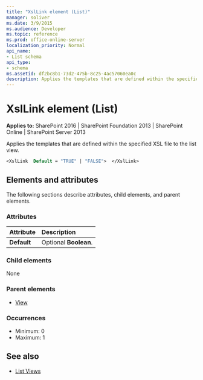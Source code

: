```yaml
---
title: "XslLink element (List)"
manager: soliver
ms.date: 3/9/2015
ms.audience: Developer
ms.topic: reference
ms.prod: office-online-server
localization_priority: Normal
api_name:
- List schema
api_type:
- schema
ms.assetid: df2bc8b1-73d2-475b-8c25-4ac57060ea0c
description: Applies the templates that are defined within the specified XSL file to the list view.
---
```


# XslLink element (List)

**Applies to:** SharePoint 2016 | SharePoint Foundation 2013 | SharePoint Online | SharePoint Server 2013
  
Applies the templates that are defined within the specified XSL file to the list view.
  
```vb
<XslLink  Default = "TRUE" | "FALSE">  </XslLink>
```

## Elements and attributes

The following sections describe attributes, child elements, and parent elements.

### Attributes

|**Attribute**|**Description**|
|:-----|:-----|
|**Default** <br/> |Optional **Boolean**.  <br/> |
   
### Child elements

None
   
### Parent elements

- [View](view-element-list.md)
   
### Occurrences

- Minimum: 0
- Maximum: 1  
   
## See also

- [List Views](http://msdn.microsoft.com/library/43e6ba7e-eddb-418a-a570-c0815016fc17%28Office.15%29.aspx)

